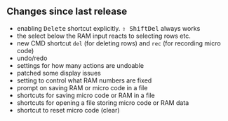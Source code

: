 ## Changes since last release
- enabling <kbd>Delete</kbd> shortcut explicitly. <kbd>⇧ Shift</kbd><kbd>Del</kbd> always works
- the select below the RAM input reacts to selecting rows etc.
- new CMD shortcut `del` (for deleting rows) and `rec` (for recording micro code)
- undo/redo
- settings for how many actions are undoable
- patched some display issues
- setting to control what RAM numbers are fixed
- prompt on saving RAM or micro code in a file
- shortcuts for saving micro code or RAM in a file
- shortcuts for opening a file storing micro code or RAM data
- shortcut to reset micro code (clear)
